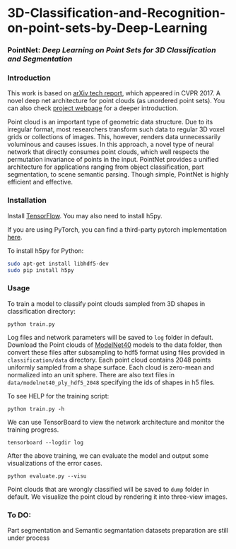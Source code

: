 # 3D-Classification-and-Recognition-on-point-sets-by-Deep-Learning
### PointNet: *Deep Learning on Point Sets for 3D Classification and Segmentation*

### Introduction
This work is based on [arXiv tech report](https://arxiv.org/abs/1612.00593), which appeared in CVPR 2017. A novel deep net architecture for point clouds (as unordered point sets). You can also check [project webpage](http://stanford.edu/~rqi/pointnet) for a deeper introduction.

Point cloud is an important type of geometric data structure. Due to its irregular format, most researchers transform such data to regular 3D voxel grids or collections of images. This, however, renders data unnecessarily voluminous and causes issues. In this approach, a novel type of neural network that directly consumes point clouds, which well respects the permutation invariance of points in the input. PointNet provides a unified architecture for applications ranging from object classification, part segmentation, to scene semantic parsing. Though simple, PointNet is highly efficient and effective.

  
### Installation

Install <a href="https://www.tensorflow.org/get_started/os_setup" target="_blank">TensorFlow</a>. You may also need to install h5py. 

If you are using PyTorch, you can find a third-party pytorch implementation <a href="https://github.com/fxia22/pointnet.pytorch" target="_blank">here</a>.

To install h5py for Python:
```bash
sudo apt-get install libhdf5-dev
sudo pip install h5py
```

### Usage
To train a model to classify point clouds sampled from 3D shapes in classification directory:

    python train.py

Log files and network parameters will be saved to `log` folder in default. Download the Point clouds of <a href="http://modelnet.cs.princeton.edu/" target="_blank">ModelNet40</a> models to the data folder, then convert these files after subsampling to hdf5 format using files provided in `classification/data` directory. Each point cloud contains 2048 points uniformly sampled from a shape surface. Each cloud is zero-mean and normalized into an unit sphere. There are also text files in `data/modelnet40_ply_hdf5_2048` specifying the ids of shapes in h5 files.

To see HELP for the training script:

    python train.py -h

We can use TensorBoard to view the network architecture and monitor the training progress.

    tensorboard --logdir log

After the above training, we can evaluate the model and output some visualizations of the error cases.

    python evaluate.py --visu

Point clouds that are wrongly classified will be saved to `dump` folder in default. We visualize the point cloud by rendering it into three-view images.


### To DO:
Part segmentation and Semantic segmantation datasets preparation are still under process
